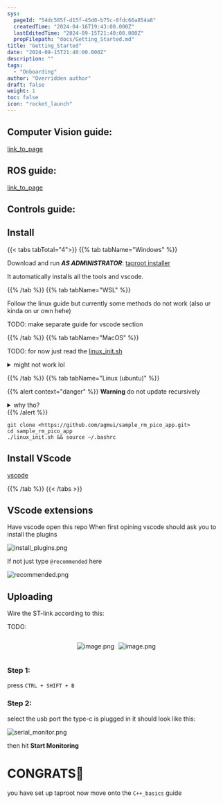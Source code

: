 ```yaml
---
sys:
  pageId: "54dc585f-d15f-45d0-b75c-8fdc66a854a8"
  createdTime: "2024-04-16T19:43:00.000Z"
  lastEditedTime: "2024-09-15T21:40:00.000Z"
  propFilepath: "docs/Getting_Started.md"
title: "Getting_Started"
date: "2024-09-15T21:40:00.000Z"
description: ""
tags:
  - "Onboarding"
author: "Overridden author"
draft: false
weight: 1
toc: false
icon: "rocket_launch"
---
```


## Computer Vision guide:

[link_to_page](86d45bc0-388b-4d26-8848-44f255f73d0e)

## ROS guide:

[link_to_page](3c76c1de-ec8f-46d6-8b0a-294005edc2d5)

## Controls guide:

## Install

{{< tabs tabTotal="4">}}
{{% tab tabName="Windows" %}}

Download and run _**AS ADMINISTRATOR**_: [taproot installer](https://github.com/Thornbots/TeachingFreshies/releases/tag/1.0)

It automatically installs all the tools and vscode.

{{% /tab %}}
{{% tab tabName="WSL" %}}

Follow the linux guide but currently some methods do not work (also ur kinda on ur own hehe)

TODO: make separate guide for vscode section

{{% /tab %}}
{{% tab tabName="MacOS" %}}

TODO: for now just read the [linux_init.sh](https://github.com/agmui/sample_rm_pico_app/blob/main/linux_init.sh)

<details>
<summary>might not work lol</summary>

`brew install libusb pkg-config`

Next install: [vscode](https://code.visualstudio.com/Download)

</details>

{{% /tab %}}
{{% tab tabName="Linux (ubuntu)" %}}

{{% alert context="danger" %}}
**Warning** do not update recursively
<details>
<summary>why tho?</summary>
There are some submodules that may go on for a while (like tinyusb) and I highly
recommend you don't need to get them.
If you want to see what submodules I update just look in `linux_init.sh`
</details>
{{% /alert %}}

```shell
git clone <https://github.com/agmui/sample_rm_pico_app.git>
cd sample_rm_pico_app
./linux_init.sh && source ~/.bashrc
```

## Install VScode

[vscode](https://code.visualstudio.com/Download)

{{% /tab %}}
{{< /tabs >}}

## VScode extensions

Have vscode open this repo
When first opining vscode should ask you to install the plugins

![install_plugins.png](https://prod-files-secure.s3.us-west-2.amazonaws.com/d518164a-d88e-44d1-a4ee-3adb3bd8bce0/89bd30f0-1825-4e77-867b-0a41ce370880/install_plugins.png?X-Amz-Algorithm=AWS4-HMAC-SHA256&X-Amz-Content-Sha256=UNSIGNED-PAYLOAD&X-Amz-Credential=ASIAZI2LB4663ZOCP5EE%2F20250307%2Fus-west-2%2Fs3%2Faws4_request&X-Amz-Date=20250307T230120Z&X-Amz-Expires=3600&X-Amz-Security-Token=IQoJb3JpZ2luX2VjEAYaCXVzLXdlc3QtMiJGMEQCIC3lNxz%2BZsUKer3RgyXZWvUtNMtSkpy2xRee5ozYS%2BVSAiAV63P6%2B5dMAsz67p1q4uOr4ZKsSoahBRBmKdX68r8gNSr%2FAwhPEAAaDDYzNzQyMzE4MzgwNSIMz5mFsPp%2BEUnqLT1RKtwD%2BfPLjlS5jhs6MCqfdSdLmvvyRatZCa8jiL1hN%2B3Uyug3Z19YWuclGXGkBB0oLaGgRZcEwdLbCyiLyUA3xzYw%2F0yYoWN%2FEasO%2B3wGuV8T1KfrDEfG3OFuLg6IOr%2FbH1362fnnAZDnunqERRGZf9GXPuBereEyMH1pmxYIIt%2F%2FhOwPW58XFgJi6LCXovatFBitgj3FiEF7UCD1uCKKeoeNQCdmU7UldeNRHdxqfcJMKoWE9hicKcMntXvXbNdn52b%2FMIHBMzj%2FgXDkMA5dJB1rQaXdKe9tsyvQvmW4nwEXJpVDMOzK1k6u0WVesYr%2FgFhjyTk%2B97YAr6pf1upeRGQQqXfNJpEXQjFi3vP9ehX8PrWX8%2FQs4WaBx46kRVupD6%2B6u5h5BNoYHztodEWfWY1pW%2B%2BiBB2HONMs3eHywE1S6c59BZpdoi52VPEgyDqE8%2BXxFbY1GNCyBBUJQfMk%2B79OnV2rnh8i4sS4XG0T3UhI27YI%2FV7p49cAhI0O4XjV3RRanvfEUL%2FkmSqoUovqaa7w%2BtyUSAQ%2FeJCJp5Bk3%2F2doMlXfVA7zMDqb4BuXRIGw3Lzj9S62bdK4IAXpzDhopJKIHV%2FevLdx8aGlUT%2BRvjqGNWH1ukCrOTyB5qPsigw692tvgY6pgHZJ%2BNrfhctlN5rEK%2BRJaUYbt4Mx8zSK%2BWfG7ubCqjvCCS%2BdC1mU0jceumGKFstaYM9MrsHNBRp%2FkAOXpyJXibSSuh4%2BQck6n9k6F7N1vbT%2F2AUxDwpitV2sAk2sWgG454tKbKv7r%2BDxyCJ26OEsKW0I9%2Fu1OVrTnpDUYgG4icz%2FKNwtY4xgVJ26ngOPBzVZcjMXlzM2bRYmXX8FJYVumXjYTnbxhiH&X-Amz-Signature=6f671499cdf5f29366f1355289d10bc7920675dcb12824dd11444a9cc8554298&X-Amz-SignedHeaders=host&x-id=GetObject)

If not just type `@recommended` here  

![recommended.png](https://prod-files-secure.s3.us-west-2.amazonaws.com/d518164a-d88e-44d1-a4ee-3adb3bd8bce0/61e661e9-5d85-4dfc-be0d-8d2097a5e793/recommended.png?X-Amz-Algorithm=AWS4-HMAC-SHA256&X-Amz-Content-Sha256=UNSIGNED-PAYLOAD&X-Amz-Credential=ASIAZI2LB4663ZOCP5EE%2F20250307%2Fus-west-2%2Fs3%2Faws4_request&X-Amz-Date=20250307T230120Z&X-Amz-Expires=3600&X-Amz-Security-Token=IQoJb3JpZ2luX2VjEAYaCXVzLXdlc3QtMiJGMEQCIC3lNxz%2BZsUKer3RgyXZWvUtNMtSkpy2xRee5ozYS%2BVSAiAV63P6%2B5dMAsz67p1q4uOr4ZKsSoahBRBmKdX68r8gNSr%2FAwhPEAAaDDYzNzQyMzE4MzgwNSIMz5mFsPp%2BEUnqLT1RKtwD%2BfPLjlS5jhs6MCqfdSdLmvvyRatZCa8jiL1hN%2B3Uyug3Z19YWuclGXGkBB0oLaGgRZcEwdLbCyiLyUA3xzYw%2F0yYoWN%2FEasO%2B3wGuV8T1KfrDEfG3OFuLg6IOr%2FbH1362fnnAZDnunqERRGZf9GXPuBereEyMH1pmxYIIt%2F%2FhOwPW58XFgJi6LCXovatFBitgj3FiEF7UCD1uCKKeoeNQCdmU7UldeNRHdxqfcJMKoWE9hicKcMntXvXbNdn52b%2FMIHBMzj%2FgXDkMA5dJB1rQaXdKe9tsyvQvmW4nwEXJpVDMOzK1k6u0WVesYr%2FgFhjyTk%2B97YAr6pf1upeRGQQqXfNJpEXQjFi3vP9ehX8PrWX8%2FQs4WaBx46kRVupD6%2B6u5h5BNoYHztodEWfWY1pW%2B%2BiBB2HONMs3eHywE1S6c59BZpdoi52VPEgyDqE8%2BXxFbY1GNCyBBUJQfMk%2B79OnV2rnh8i4sS4XG0T3UhI27YI%2FV7p49cAhI0O4XjV3RRanvfEUL%2FkmSqoUovqaa7w%2BtyUSAQ%2FeJCJp5Bk3%2F2doMlXfVA7zMDqb4BuXRIGw3Lzj9S62bdK4IAXpzDhopJKIHV%2FevLdx8aGlUT%2BRvjqGNWH1ukCrOTyB5qPsigw692tvgY6pgHZJ%2BNrfhctlN5rEK%2BRJaUYbt4Mx8zSK%2BWfG7ubCqjvCCS%2BdC1mU0jceumGKFstaYM9MrsHNBRp%2FkAOXpyJXibSSuh4%2BQck6n9k6F7N1vbT%2F2AUxDwpitV2sAk2sWgG454tKbKv7r%2BDxyCJ26OEsKW0I9%2Fu1OVrTnpDUYgG4icz%2FKNwtY4xgVJ26ngOPBzVZcjMXlzM2bRYmXX8FJYVumXjYTnbxhiH&X-Amz-Signature=5f665e35df58702a4a6cce32d91a9c8084cebea5d671e4fd57c6826b0431cfaf&X-Amz-SignedHeaders=host&x-id=GetObject)

## Uploading

Wire the ST-link according to this:

TODO:

<div style="display: flex;flex-direction: row; column-gap:10px; max-width: 630px;justify-content: center;">
<div>

![image.png](https://prod-files-secure.s3.us-west-2.amazonaws.com/d518164a-d88e-44d1-a4ee-3adb3bd8bce0/210ecb78-1116-4d7b-b9b7-2292f66fa2c2/image.png?X-Amz-Algorithm=AWS4-HMAC-SHA256&X-Amz-Content-Sha256=UNSIGNED-PAYLOAD&X-Amz-Credential=ASIAZI2LB4667JJLWIDM%2F20250307%2Fus-west-2%2Fs3%2Faws4_request&X-Amz-Date=20250307T230125Z&X-Amz-Expires=3600&X-Amz-Security-Token=IQoJb3JpZ2luX2VjEAYaCXVzLXdlc3QtMiJGMEQCIFdFIBAetxrwmbOHAYmVpbxGsFQuZjAn44BpOn2co1VvAiBMKN0Pg7TWciiJNG4IeL8ftYM%2FYfroJca14Ghq10NXQCr%2FAwhPEAAaDDYzNzQyMzE4MzgwNSIMSkv7TvL3Pjcpe%2FVmKtwDekzBfyeFivNp2%2BFw0IDkoZ2hdsby30J7AW3MIii9pSqfiN0xo28wMHfKBYIKXWwF1ZWfZmtJjcy0Pp5h4ES94KpPa%2Fc%2FID%2Fu8G%2FUTRiiQUJcZiGsuf8XgyO4O4Nj5fbzosSuUBuW9LoBvOwp1zu%2FSW9NosiwBjgctLICrgIkw3a32XWz3eAPjd4%2Br2GgdxO7kruinBP%2BPQXQErBN%2BtT2uPiQaEtZzFLn1YIhe15MgXhYsp2%2BCjDbZRIhwwn%2BCP%2BKrArTk9PUr2Rytegg4XJ7nv0dv9xPCx1AG08RfRHiy%2FpxrCGS7rrU6ZHUHyfDZ7bM%2F5%2Bi5mtxkW1jgcbwMKipBug7PhfGFJ518mvzcsb%2B%2FyggRHINr1RxdeKU79SRy8cn%2BtWxZXJli8wD239%2B71F8PnwWOZazUbw3x0cuy%2FpK5JnPoleM%2Fc97Cp89kwJYpf0bYBcNr8bi8jpMg9fDLWchJc5RKRbEwYP22f5KVPyhMdy6FVTsqe2gLZnIn6cTXPQXiJ1hT6dUN%2BfNaS8APHXnkPBGKyFsgBWfzK%2BXfSYfMympm48%2Fz%2Fx0TYm7T%2BdWlO1zCjxIW05sHlQTF8N4GV52UJ26mkMeIKVk0KbmfjHKNDwIRlUcjDnLA0jlbbAwjd6tvgY6pgFAJ%2Fz0BkkpQope9lzeLUopPVhP9Vukn5FsNCXQwVikm7Xo4gOAYcbXf3LxT6LG3PDnEWqzBuIY5DEUiHP%2FM7kH2TK9UXdpp0K71m9NL%2Fqva5Gte%2FewlcIJkO%2BKuWOrBeR%2FGqT8RJCc8QAmzEfI6t6%2FdzcqPvm1KHpHKEMl%2B1ikT6LRTleJNvn6NVqDW3vYPzCYXsVGTTjjcQ21zvos8df2t%2Bxpt1HJ&X-Amz-Signature=839828fdea1b0584df7d85a0516baf78406ca88683305909913a213a196e557a&X-Amz-SignedHeaders=host&x-id=GetObject)

</div>
<div>

![image.png](https://prod-files-secure.s3.us-west-2.amazonaws.com/d518164a-d88e-44d1-a4ee-3adb3bd8bce0/33a0fd0f-8ca6-4a86-8e09-26e95ded1fff/image.png?X-Amz-Algorithm=AWS4-HMAC-SHA256&X-Amz-Content-Sha256=UNSIGNED-PAYLOAD&X-Amz-Credential=ASIAZI2LB466WBGB3E4L%2F20250307%2Fus-west-2%2Fs3%2Faws4_request&X-Amz-Date=20250307T230126Z&X-Amz-Expires=3600&X-Amz-Security-Token=IQoJb3JpZ2luX2VjEAYaCXVzLXdlc3QtMiJGMEQCIG%2FyqfbFsLj08ff0rh6STb7kCRUt%2BV6pk4%2BbSl0VKZfGAiAWVLCQILDmF3pi11hJryibtoJ%2BpE9hLOv%2FuUWpOjGsHyr%2FAwhPEAAaDDYzNzQyMzE4MzgwNSIMVT8NLNw2bijsCIT9KtwDlS9ycTUuqDByECXrEcLcTeHGKnD3%2B9WQikOn0SV7NbijR%2BmDPL8ArrMIDiBJut02EeTBpPO85q%2BBs38yqc6i%2BpeYowP7U2%2BfdJy4vNgP1vnxlpUVvWR7K69Y6HsIRII1u%2BuYfbqkXa6%2BbBMIsL%2BpwS0Vo4mSjFOZkT2bNGMufaWUT4RhvmB74HBnUJnnUa7auqOahGqHs6D6vhD8Z3HMFvOCk4lZdrtokwzpAoaktPEXkclPpF%2BI7boaUI6cvn229Mkqt2%2B%2Bj0frIUENVFYVieldlFMxAN%2FPE6njR%2BdbuVh9WwdXgEvZO2YO9xoMe%2BGf8fW9USG6RkcI424zIZ4pjBl7f9kf4szuJRj85O5YHZ6hn%2B0xlaQHuYu6TYwDSljX6HBlXrpPq9O515yZRLUyiVJzXoMaSCbWedIJetK0Wg%2Boh%2FzU8gOtkCEc8m8b9dbPJAu6gAkG8w2TZbDsgmg%2BKZWX9oDoFI9v2Wzph98tsixfZ5gWHL4rKa1mp%2FWWHvZ9MU2kw04TRJVdOFP3D870ZxyRR6RfjumNXCpdFR%2BdQ%2BQlfqhE%2BSDuW6BlOOWzYRQDnotQ3dv1F3ps5MVp8KrRr9O1G8JGlEGOdzw7ANwNmpWysqr%2BG9skfLKOqL0woN6tvgY6pgG3zVt9VHNkxs7aZKDWehXUrwOu%2B4f8hiMe9LjG4wcCcVhHXAOyRhPgekT0vyrPd22vfHjs6R7rOG2RQR5iPWDh5NHT85Kihcfj17FNvkeS0CZKS1SGfk%2B8o1cKTTesb%2BhZoY2JCXue0EzDpVg%2Ff9qlIgpQ3vsYfH41NfOKSIJz6NrSae8C81oaIY5ff8Yhc%2F9Xv5BJicIOgOErAMcurXzwoMZ7jbXG&X-Amz-Signature=3fcbd13502a2ce7e8ded47194020fe5eaa668e68cdb1ffdc87517eff5e5de4a2&X-Amz-SignedHeaders=host&x-id=GetObject)

</div>
</div>

### Step 1:

press `CTRL + SHIFT + B`

### Step 2:

select the usb port the type-c is plugged in it should look like this:

![serial_monitor.png](https://prod-files-secure.s3.us-west-2.amazonaws.com/d518164a-d88e-44d1-a4ee-3adb3bd8bce0/f03f4774-05d4-4393-b6a0-d5efb6d315ab/serial_monitor.png?X-Amz-Algorithm=AWS4-HMAC-SHA256&X-Amz-Content-Sha256=UNSIGNED-PAYLOAD&X-Amz-Credential=ASIAZI2LB4663ZOCP5EE%2F20250307%2Fus-west-2%2Fs3%2Faws4_request&X-Amz-Date=20250307T230120Z&X-Amz-Expires=3600&X-Amz-Security-Token=IQoJb3JpZ2luX2VjEAYaCXVzLXdlc3QtMiJGMEQCIC3lNxz%2BZsUKer3RgyXZWvUtNMtSkpy2xRee5ozYS%2BVSAiAV63P6%2B5dMAsz67p1q4uOr4ZKsSoahBRBmKdX68r8gNSr%2FAwhPEAAaDDYzNzQyMzE4MzgwNSIMz5mFsPp%2BEUnqLT1RKtwD%2BfPLjlS5jhs6MCqfdSdLmvvyRatZCa8jiL1hN%2B3Uyug3Z19YWuclGXGkBB0oLaGgRZcEwdLbCyiLyUA3xzYw%2F0yYoWN%2FEasO%2B3wGuV8T1KfrDEfG3OFuLg6IOr%2FbH1362fnnAZDnunqERRGZf9GXPuBereEyMH1pmxYIIt%2F%2FhOwPW58XFgJi6LCXovatFBitgj3FiEF7UCD1uCKKeoeNQCdmU7UldeNRHdxqfcJMKoWE9hicKcMntXvXbNdn52b%2FMIHBMzj%2FgXDkMA5dJB1rQaXdKe9tsyvQvmW4nwEXJpVDMOzK1k6u0WVesYr%2FgFhjyTk%2B97YAr6pf1upeRGQQqXfNJpEXQjFi3vP9ehX8PrWX8%2FQs4WaBx46kRVupD6%2B6u5h5BNoYHztodEWfWY1pW%2B%2BiBB2HONMs3eHywE1S6c59BZpdoi52VPEgyDqE8%2BXxFbY1GNCyBBUJQfMk%2B79OnV2rnh8i4sS4XG0T3UhI27YI%2FV7p49cAhI0O4XjV3RRanvfEUL%2FkmSqoUovqaa7w%2BtyUSAQ%2FeJCJp5Bk3%2F2doMlXfVA7zMDqb4BuXRIGw3Lzj9S62bdK4IAXpzDhopJKIHV%2FevLdx8aGlUT%2BRvjqGNWH1ukCrOTyB5qPsigw692tvgY6pgHZJ%2BNrfhctlN5rEK%2BRJaUYbt4Mx8zSK%2BWfG7ubCqjvCCS%2BdC1mU0jceumGKFstaYM9MrsHNBRp%2FkAOXpyJXibSSuh4%2BQck6n9k6F7N1vbT%2F2AUxDwpitV2sAk2sWgG454tKbKv7r%2BDxyCJ26OEsKW0I9%2Fu1OVrTnpDUYgG4icz%2FKNwtY4xgVJ26ngOPBzVZcjMXlzM2bRYmXX8FJYVumXjYTnbxhiH&X-Amz-Signature=65eb6febb96fcaacdd864b102a54cd4ad124224236c9bc5ce2d65cbb3b92a747&X-Amz-SignedHeaders=host&x-id=GetObject)

then hit **Start Monitoring**

# CONGRATS🎉

you have set up taproot now move onto the `C++_basics` guide
